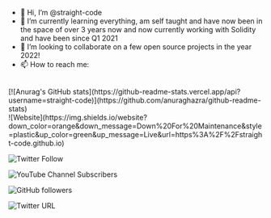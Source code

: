 - 👋 Hi, I’m @straight-code
- 🌱 I’m currently learning everything, am self taught and have now been in the space of over 3 years now and now currently working with Solidity and have been since Q1 2021
- 💞️ I’m looking to collaborate on a few open source projects in the year 2022! 
- 📫 How to reach me:
<br>
[![Anurag's GitHub stats](https://github-readme-stats.vercel.app/api?username=straight-code)](https://github.com/anuraghazra/github-readme-stats)
<br>
![Website](https://img.shields.io/website?down_color=orange&down_message=Down%20For%20Maintenance&style=plastic&up_color=green&up_message=Live&url=https%3A%2F%2Fstraight-code.github.io)

![Twitter Follow](https://img.shields.io/twitter/follow/straight_code28?style=social) 

![YouTube Channel Subscribers](https://img.shields.io/youtube/channel/subscribers/UC2xGShd5vc9FRT4wpeXYepw?style=plastic)

![GitHub followers](https://img.shields.io/github/followers/straight-code?style=social)

![Twitter URL](https://img.shields.io/twitter/url?style=social&url=https%3A%2F%2Ftwitter.com%2Fstraight_code28)
<br>

